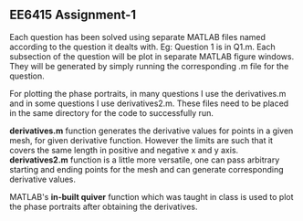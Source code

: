 ## EE6415 Assignment-1
Each question has been solved using separate MATLAB files named according to the question it dealts with. Eg: Question 1 is in Q1.m. Each subsection of the question will be plot in separate MATLAB figure windows. They will be generated by simply running the corresponding .m file for the question.

For plotting the phase portraits, in many questions I use the derivatives.m and in some questions I use derivatives2.m. These files need to be placed in the same directory for the code to successfully run.

**derivatives.m** function generates the derivative values for points in a given mesh, for given derivative function. However the limits are such that it covers the same length in positive and negative x and y axis. **derivatives2.m** function is a little more versatile, one can pass arbitrary starting and ending points for the mesh and can generate corresponding derivative values.

MATLAB's **in-built quiver** function which was taught in class is used to plot the phase portraits after obtaining the derivatives.